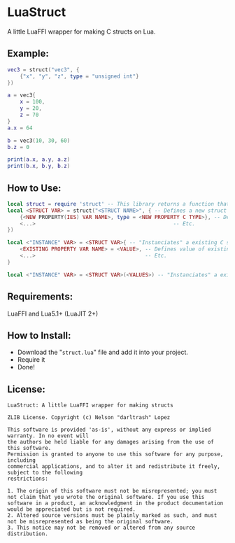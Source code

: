 # LuaStruct
A little LuaFFI wrapper for making C structs on Lua.

## Example:
```Lua
vec3 = struct("vec3", {
    {"x", "y", "z", type = "unsigned int"}
})

a = vec3{
    x = 100,
    y = 20,
    z = 70
}
a.x = 64

b = vec3(10, 30, 60)
b.z = 0

print(a.x, a.y, a.z)
print(b.x, b.y, b.z)
```

## How to Use:
```Lua
local struct = require 'struct' -- This library returns a function that generates a struct
local <STRUCT VAR> = struct("<STRUCT NAME>", { -- Defines a new struct
	{<NEW PROPERTY(IES) VAR NAME>, type = <NEW PROPERTY C TYPE>}, -- Defines a new property
	<...>                                            -- Etc.
})

local <"INSTANCE" VAR> = <STRUCT VAR>{ -- "Instanciates" a existing C struct
	<EXISTING PROPERTY VAR NAME> = <VALUE>, -- Defines value of existing property
	<...>                                   -- Etc.
}

local <"INSTANCE" VAR> = <STRUCT VAR>(<VALUES>) -- "Instanciates" a existing C struct
```

## Requirements:
LuaFFI and Lua5.1+ (LuaJIT 2+)

## How to Install:
- Download the "`struct.lua`" file and add it into your project.
- Require it
- Done!

## License:
	LuaStruct: A little LuaFFI wrapper for making structs

	ZLIB License. Copyright (c) Nelson "darltrash" Lopez

	This software is provided 'as-is', without any express or implied warranty. In no event will
	the authors be held liable for any damages arising from the use of this software.
	Permission is granted to anyone to use this software for any purpose, including
	commercial applications, and to alter it and redistribute it freely, subject to the following
	restrictions:

	1. The origin of this software must not be misrepresented; you must not claim that you wrote the original software. If you use this software in a product, an acknowledgment in the product documentation would be appreciated but is not required.
	2. Altered source versions must be plainly marked as such, and must not be misrepresented as being the original software.
	3. This notice may not be removed or altered from any source distribution.

